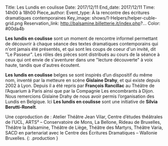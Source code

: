 Title: Les Lundis en coulisse
Date: 2017/12/11
End_date: 2017/12/11
Time: 14h00 à 18h00
Piece_author:
Event_type: À la rencontre des écritures dramatiques contemporaines
Key_image: shows/1-Helpers/helper-cuble-grid.png
Reservation_link: http://balsamine.billetterie.it/index.php?...
Color: #00da4b

**Les lundis en coulisse** sont un moment de rencontre informel permettant de découvrir à chaque séance des textes dramatiques contemporains qui n'ont jamais été présentés, et qui sont les coups de coeur d'un invité, dit "Le Passeur".
Les rôles des pièces sont distribués au cours de la séance à ceux qui ont envie de s'aventurer dans une "lecture découverte" à voix haute, tandis que d'autres écoutent.

**Les lundis en coulisse** belges se sont inspirés d’un dispositif du même nom, inventé par la metteure en scène **Gislaine Drahy**, et qui existe depuis 2002 à Lyon. Depuis il a été repris par **François Rancillac** au Théâtre de l’Aquarium à Paris ainsi que par la Compagnie Les encombrants à Dijon. Nous remercions Gislaine Drahy de nous avoir permis l’organisation des Lundis en Belgique. Ici **Les lundis en coulisse** sont une initiative de **Silvia Berutti-Ronelt**.

Une coproduction de
:   Atelier Théâtre Jean Vilar, Centre d’études théâtrales de l’UCL, ARTS² – Conservatoire de Mons, La Bellone, Rideau de Bruxelles, Théâtre la Balsamine, Théâtre de Liège, Théâtre des Martyrs, Théâtre Varia, SACD  en partenariat avec le Centre des Écritures Dramatiques – Wallonie Bruxelles.
{: .production }
